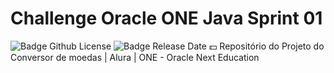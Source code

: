 # Challenge Oracle ONE Java Sprint 01
![Badge Github License](https://img.shields.io/github/license/irion-silva/Challenge-Oracle-ONE-Java-Sprint-01)
![Badge Release Date](https://img.shields.io/badge/release%20date-may%202022-orange)
 💵 Repositório do Projeto do Conversor de moedas | Alura  | ONE - Oracle Next Education
